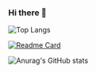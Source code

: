 ### Hi there 👋

![Top Langs](https://github-readme-stats.vercel.app/api/top-langs/?username=Smtrbci&layout=compact&theme=tokyonight)

[![Readme Card](https://github-readme-stats.vercel.app/api/pin/?username=Smtrbci&repo=Python-Project&theme=tokyonight)](https://github.com/Smtrbci/Python-Project)

![Anurag's GitHub stats](https://github-readme-stats.vercel.app/api?username=Smtrbci&show_icons=true&theme=tokyonight)
